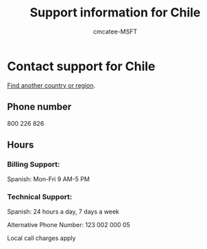 ﻿---                                
title: Support information for Chile
author: cmcatee-MSFT
f1.keywords:
- NOCSH
ms.author: cmcatee
manager: mnirkhe
audience: Admin
ms.topic: reference
ms.service: o365-administration
ms.collection: Adm_Support
localization_priority: Normal
description: Learn how to contact support for your country or region.
ROBOTS: NOINDEX, NOFOLLOW
---

# Contact support for Chile

[Find another country or region](../contact-support-for-business-products.md).

## Phone number
800 226 826

## Hours
### Billing Support:

Spanish: Mon-Fri 9 AM-5 PM

### Technical Support:

Spanish: 24 hours a day, 7 days a week

Alternative Phone Number: 123 002 000 05

Local call charges apply